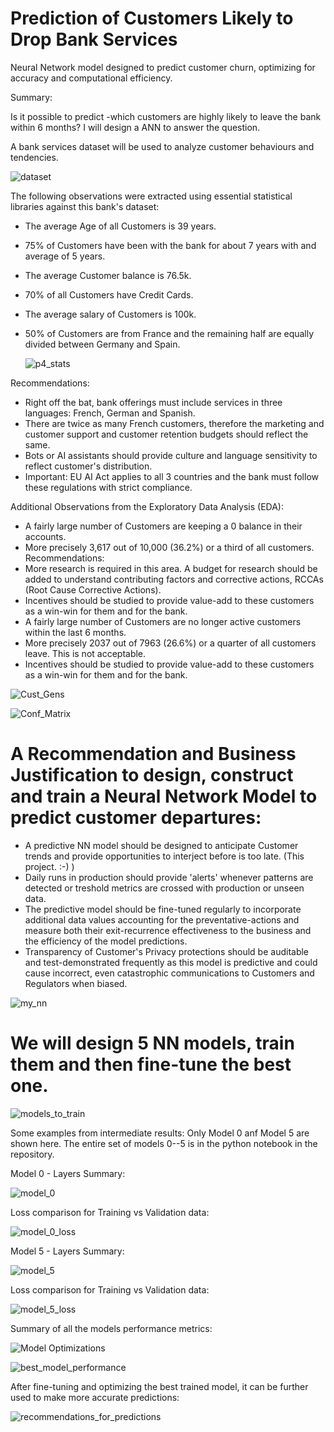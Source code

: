 # Prediction of Customers Likely to Drop Bank Services 

Neural Network model designed to predict customer churn, optimizing for accuracy and computational efficiency.

Summary:

Is it possible to predict -which customers are highly likely to leave the bank within 6 months? I will design a ANN to answer the question.

A bank services dataset will be used to analyze customer behaviours and tendencies.

![dataset](https://github.com/user-attachments/assets/b83682e4-b7cb-4d04-8b30-be1f2be0da53)

The following observations were extracted using essential statistical libraries against this bank's dataset: 

- The average Age of all Customers is 39 years.
- 75% of Customers have been with the bank for about 7 years with and average of 5 years.
- The average Customer balance is 76.5k.
- 70% of all Customers have Credit Cards.
- The average salary of Customers is 100k.
- 50% of Customers are from France and the remaining half are equally divided between Germany and Spain.
  
  ![p4_stats](https://github.com/user-attachments/assets/b3e7958b-317e-40c1-832c-b1c6554e8c99)

Recommendations:

- Right off the bat, bank offerings must include services in three languages: French, German and Spanish.
- There are twice as many French customers, therefore the marketing and customer support and customer retention budgets should reflect the same.
- Bots or AI assistants should provide culture and language sensitivity to reflect customer's distribution.
- Important: EU AI Act applies to all 3 countries and the bank must follow these regulations with strict compliance.

Additional Observations from the Exploratory Data Analysis (EDA):

- A fairly large number of Customers are keeping a 0 balance in their accounts.
- More precisely 3,617 out of 10,000 (36.2%) or a third of all customers. Recommendations:
- More research is required in this area. A budget for research should be added to understand contributing factors and corrective actions, RCCAs (Root Cause Corrective Actions).
- Incentives should be studied to provide value-add to these customers as a win-win for them and for the bank.
- A fairly large number of Customers are no longer active customers within the last 6 months.
- More precisely 2037 out of 7963 (26.6%) or a quarter of all customers leave. This is not acceptable.
- Incentives should be studied to provide value-add to these customers as a win-win for them and for the bank.

![Cust_Gens](https://github.com/user-attachments/assets/abb09a0f-2e43-4ca1-8244-0470f2a5646f)

![Conf_Matrix](https://github.com/user-attachments/assets/06731121-3e21-4ca8-8e74-e1863d9d09c8)


# A Recommendation and Business Justification to design, construct and train a Neural Network Model to predict customer departures:

- A predictive NN model should be designed to anticipate Customer trends and provide opportunities to interject before is too late. (This project. :-) )
- Daily runs in production should provide 'alerts' whenever patterns are detected or treshold metrics are crossed with production or unseen data.
- The predictive model should be fine-tuned regularly to incorporate additional data values accounting for the preventative-actions and measure both their exit-recurrence effectiveness to the business and the efficiency of the model predictions.
- Transparency of Customer's Privacy protections should be auditable and test-demonstrated frequently as this model is predictive and could cause incorrect, even catastrophic communications to Customers and Regulators when biased.
  
![my_nn](https://github.com/user-attachments/assets/b5609ff1-a37a-49d9-be52-48bfde21e6b2)

# We will design 5 NN models, train them and then fine-tune the best one.

![models_to_train](https://github.com/user-attachments/assets/b17887f2-024a-4dc2-b3a1-f268431d2e87)

Some examples from intermediate results: Only Model 0 anf Model 5 are shown here. The entire set of models 0--5 is in the python notebook in the repository.

Model 0 - Layers Summary:

![model_0](https://github.com/user-attachments/assets/f801ba1a-a5b5-4f21-9ea6-4628c7f192ad)

Loss comparison for Training vs Validation data:

![model_0_loss](https://github.com/user-attachments/assets/f68fff9c-d996-473e-90b6-0d561eccf996)

Model 5 - Layers Summary:

![model_5](https://github.com/user-attachments/assets/e318382b-9143-4188-bc85-0dbc5c50cb78)

Loss comparison for Training vs Validation data:

![model_5_loss](https://github.com/user-attachments/assets/026760ba-5596-47f2-9065-0b0d06466655)

Summary of all the models performance metrics:

![Model Optimizations](https://github.com/user-attachments/assets/878ae61a-b7a3-419f-aff0-44d5cbd4df4e)

![best_model_performance](https://github.com/user-attachments/assets/23b04736-847e-45dc-b1a9-35b9f93ded0a)

After fine-tuning and optimizing the best trained model, it can be further used to make more accurate predictions:

![recommendations_for_predictions](https://github.com/user-attachments/assets/07f97b69-5b32-46c3-9f61-205f85c8a924)

